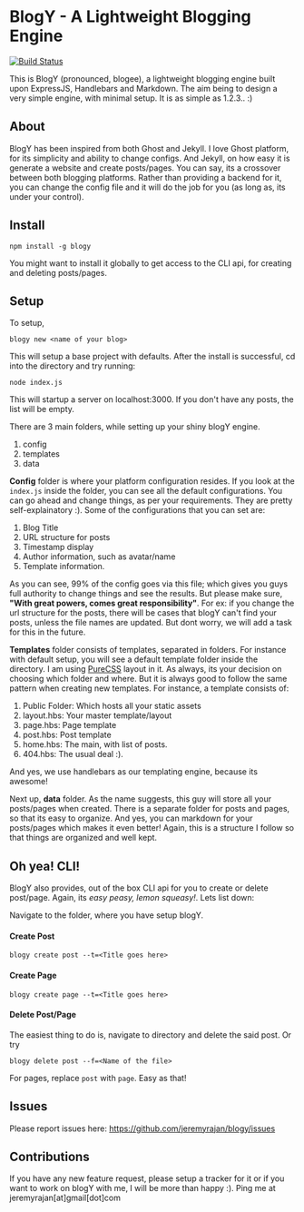 # BlogY - A Lightweight Blogging Engine

[![Build Status](https://travis-ci.org/jeremyrajan/blogy.svg?branch=master)](https://travis-ci.org/jeremyrajan/blogy)

This is BlogY (pronounced, blogee), a lightweight blogging engine built upon ExpressJS, Handlebars and Markdown. The aim being to design a very simple engine, with minimal setup. It is as simple as 1.2.3.. :)

## About
BlogY has been inspired from both Ghost and Jekyll. I love Ghost platform, for its simplicity and ability to change configs. And Jekyll, on how easy it is generate a website and create posts/pages. You can say, its a crossover between both blogging platforms. Rather than providing a backend for it, you can change the config file and it will do the job for you (as long as, its under your control).

## Install
```
npm install -g blogy
```
You might want to install it globally to get access to the CLI api, for creating and deleting posts/pages.
## Setup
To setup,

```
blogy new <name of your blog>
```
This will setup a base project with defaults. After the install is successful, cd into the directory and try running:

```
node index.js
```
This will startup a server on localhost:3000. If you don't have any posts, the list will be empty.

There are 3 main folders, while setting up your shiny blogY engine.


1. config
2. templates
3. data


**Config** folder is where your platform configuration resides. If you look at the `index.js` inside the folder, you can see all the default configurations. You can go ahead and change things, as per your requirements. They are pretty self-explainatory :). Some of the configurations that you can set are:

1. Blog Title
2. URL structure for posts
3. Timestamp display
4. Author information, such as avatar/name
5. Template information.


As you can see, 99% of the config goes via this file; which gives you guys full authority to change things and see the results. But please make sure, **"With great powers, comes great responsibility"**. For ex: if you change the url structure for the posts, there will be cases that blogY can't find your posts, unless the file names are updated. But dont worry, we will add a task for this in the future.

**Templates** folder consists of templates, separated in folders. For instance with default setup, you will see a default template folder inside the directory. I am using [PureCSS](http://purecss.io) layout in it. As always, its your decision on choosing which folder and where. But it is always good to follow the same pattern when creating new templates. For instance, a template consists of:

1. Public Folder: Which hosts all your static assets
2. layout.hbs: Your master template/layout
3. page.hbs: Page template
4. post.hbs: Post template
5. home.hbs: The main, with list of posts.
6. 404.hbs: The usual deal :).

And yes, we use handlebars as our templating engine, because its awesome!

Next up, **data** folder. As the name suggests, this guy will store all your posts/pages when created. There is a separate folder for posts and pages, so that its easy to organize. And yes, you can markdown for your posts/pages which makes it even better! Again, this is a structure I follow so that things are organized and well kept.

## Oh yea! CLI!

BlogY also provides, out of the box CLI api for you to create or delete post/page. Again, its _easy peasy, lemon squeasy!_. Lets list down:

Navigate to the folder, where you have setup blogY.

#### Create Post
```
blogy create post --t=<Title goes here>
```
#### Create Page
```
blogy create page --t=<Title goes here>
```

#### Delete Post/Page
The easiest thing to do is, navigate to directory and delete the said post. Or try

```
blogy delete post --f=<Name of the file>
```
For pages, replace `post` with `page`. Easy as that!

## Issues
Please report issues here: https://github.com/jeremyrajan/blogy/issues

## Contributions
If you have any new feature request, please setup a tracker for it or if you want to work on blogY with me, I will be more than happy :). Ping me at jeremyrajan[at]gmail[dot]com
